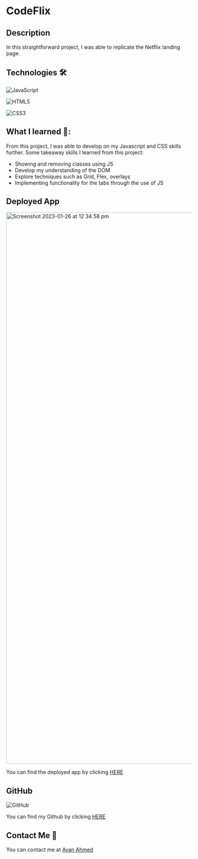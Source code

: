 # CodeFlix

## Description

In this straightforward project, I was able to replicate the Netflix landing page.

## Technologies 🛠

![JavaScript](https://img.shields.io/badge/javascript-%23323330.svg?style=for-the-badge&logo=javascript&logoColor=%23F7DF1E)

![HTML5](https://img.shields.io/badge/html5-%23E34F26.svg?style=for-the-badge&logo=html5&logoColor=white)

![CSS3](https://img.shields.io/badge/css3-%231572B6.svg?style=for-the-badge&logo=css3&logoColor=white)

## What I learned 📖:

From this project, I was able to develop on my Javascript and CSS skills further. Some takeaway skills I learned from this project:

- Showing and removing classes using JS
- Develop my understanding of the DOM
- Explore techniques such as Grid, Flex, overlays
- Implementing functionality for the tabs through the use of JS

## Deployed App

<img width="1486" alt="Screenshot 2023-01-26 at 12 34 58 pm" src="https://user-images.githubusercontent.com/108099259/214838621-d5819a5c-1406-476c-9668-544af926d338.png">

<br>

You can find the deployed app by clicking [HERE](https://codeflixapp.netlify.app/)

## GitHub

![GitHub](https://img.shields.io/badge/github-%23121011.svg?style=for-the-badge&logo=github&logoColor=white)

You can find my Github by clicking [HERE](https://github.com/ayaneey/CodeFlix)

## Contact Me 📧

You can contact me at [Ayan Ahmed](mailto:ayanahmed0210@gmail.com)
